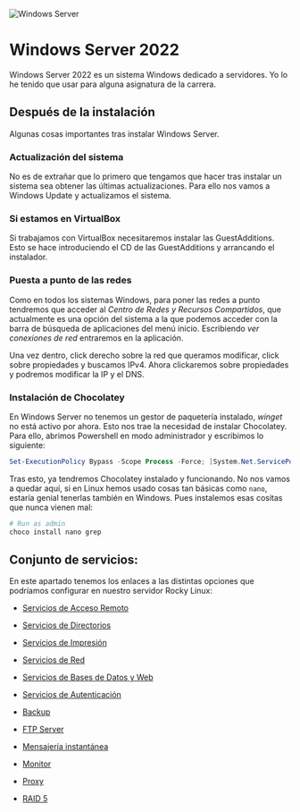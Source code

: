 ![Windows Server](https://img.shields.io/badge/Windows%20Server-0078D6?style=for-the-badge&logo=windows&logoColor=white)

# Windows Server 2022

Windows Server 2022 es un sistema Windows dedicado a servidores. Yo lo he tenido que usar para alguna asignatura de la carrera.

## Después de la instalación

Algunas cosas importantes tras instalar Windows Server.

### Actualización del sistema

No es de extrañar que lo primero que tengamos que hacer tras instalar un sistema sea obtener las últimas actualizaciones. Para ello nos vamos a Windows Update y actualizamos el sistema.

### Si estamos en VirtualBox

Si trabajamos con VirtualBox necesitaremos instalar las GuestAdditions. Esto se hace introduciendo el CD de las GuestAdditions y arrancando el instalador.

### Puesta a punto de las redes

Como en todos los sistemas Windows, para poner las redes a punto tendremos que acceder al _Centro de Redes y Recursos Compartidos_, que actualmente es una opción del sistema a la que podemos acceder con la barra de búsqueda de aplicaciones del menú inicio. Escribiendo _ver conexiones de red_ entraremos en la aplicación.

Una vez dentro, click derecho sobre la red que queramos modificar, click sobre propiedades y buscamos IPv4. Ahora clickaremos sobre propiedades y podremos modificar la IP y el DNS.

### Instalación de Chocolatey

En Windows Server no tenemos un gestor de paquetería instalado, _winget_ no está activo por ahora. Esto nos trae la necesidad de instalar Chocolatey.
Para ello, abrimos Powershell en modo administrador y escribimos lo siguiente:

```powershell
Set-ExecutionPolicy Bypass -Scope Process -Force; [System.Net.ServicePointManager]::SecurityProtocol = [System.Net.ServicePointManager]::SecurityProtocol -bor 3072; iex ((New-Object System.Net.WebClient).DownloadString('https://community.chocolatey.org/install.ps1'))
```

Tras esto, ya tendremos Chocolatey instalado y funcionando. No nos vamos a quedar aquí, si en Linux hemos usado cosas tan básicas como ```nano```, estaría genial tenerlas también en Windows. Pues instalemos esas cositas que nunca vienen mal:

```powershell
# Run as admin
choco install nano grep
```

## Conjunto de servicios:

En este apartado tenemos los enlaces a las distintas opciones que podríamos configurar en nuestro servidor Rocky Linux:

- [Servicios de Acceso Remoto](RemoteServices.md)
- [Servicios de Directorios](DirectoryServices.md)
- [Servicios de Impresión](PrintServices.md)
- [Servicios de Red](NetworkingServices.md)
- [Servicios de Bases de Datos y Web](WebAndDatabaseServices.md)
- [Servicios de Autenticación](AuthenticationServices.md)

- [Backup](winser_backup.md)
- [FTP Server](winser_ftp.md)
- [Mensajería instantánea](winser_mens_inst.md)
- [Monitor](winser_monitor.md)
- [Proxy](winser_proxy.md)
- [RAID 5](winser_raid5.md)
